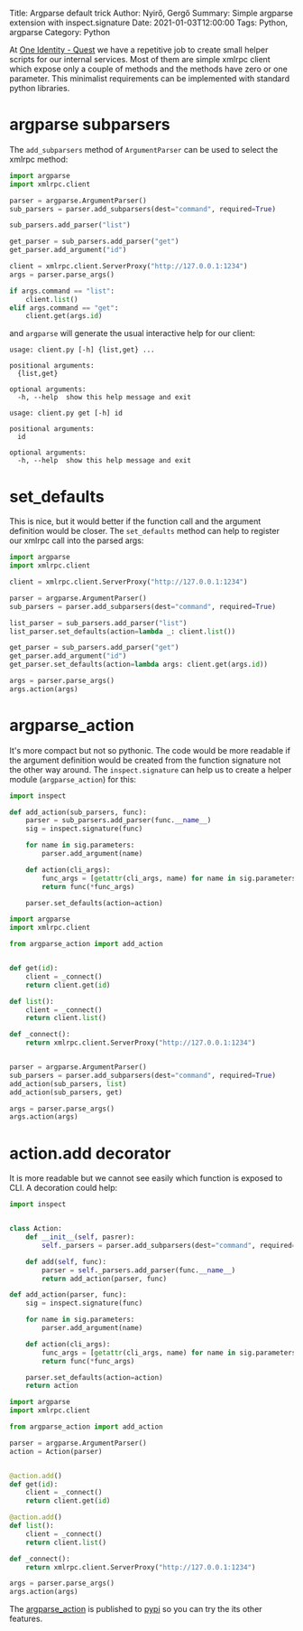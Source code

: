 Title: Argparse default trick
Author: Nyirő, Gergő
Summary: Simple argparse extension with inspect.signature
Date: 2021-01-03T12:00:00
Tags: Python, argparse
Category: Python

At [One Identity - Quest](https://www.facebook.com/oneidentityquesthungary/) we
have a repetitive job to create small helper scripts for our internal services.
Most of them are simple xmlrpc client which expose only a couple of methods and
the methods have zero or one parameter. This minimalist requirements can be
implemented with standard python libraries.

# argparse subparsers

The `add_subparsers` method of `ArgumentParser` can be used to select the xmlrpc
method:

```python
import argparse
import xmlrpc.client

parser = argparse.ArgumentParser()
sub_parsers = parser.add_subparsers(dest="command", required=True)

sub_parsers.add_parser("list")

get_parser = sub_parsers.add_parser("get")
get_parser.add_argument("id")

client = xmlrpc.client.ServerProxy("http://127.0.0.1:1234")
args = parser.parse_args()

if args.command == "list":
    client.list()
elif args.command == "get":
    client.get(args.id)
```

and `argparse` will generate the usual interactive help for our client:

```text
usage: client.py [-h] {list,get} ...

positional arguments:
  {list,get}

optional arguments:
  -h, --help  show this help message and exit
```

```text
usage: client.py get [-h] id

positional arguments:
  id

optional arguments:
  -h, --help  show this help message and exit
```

# set_defaults

This is nice, but it would better if the function call and the argument
definition would be closer. The `set_defaults` method can help to register our
xmlrpc call into the parsed args:

```python
import argparse
import xmlrpc.client

client = xmlrpc.client.ServerProxy("http://127.0.0.1:1234")

parser = argparse.ArgumentParser()
sub_parsers = parser.add_subparsers(dest="command", required=True)

list_parser = sub_parsers.add_parser("list")
list_parser.set_defaults(action=lambda _: client.list())

get_parser = sub_parsers.add_parser("get")
get_parser.add_argument("id")
get_parser.set_defaults(action=lambda args: client.get(args.id))

args = parser.parse_args()
args.action(args)
```

# argparse_action

It's more compact but not so pythonic. The code would be more readable if the
argument definition would be created from the function signature not the other
way around. The `inspect.signature` can help us to create a helper module
(`argparse_action`) for this:


```python
import inspect

def add_action(sub_parsers, func):
    parser = sub_parsers.add_parser(func.__name__)
    sig = inspect.signature(func)

    for name in sig.parameters:
        parser.add_argument(name)

    def action(cli_args):
        func_args = [getattr(cli_args, name) for name in sig.parameters]
        return func(*func_args)

    parser.set_defaults(action=action)
```

```python
import argparse
import xmlrpc.client

from argparse_action import add_action


def get(id):
    client = _connect()
    return client.get(id)

def list():
    client = _connect()
    return client.list()

def _connect():
    return xmlrpc.client.ServerProxy("http://127.0.0.1:1234")


parser = argparse.ArgumentParser()
sub_parsers = parser.add_subparsers(dest="command", required=True)
add_action(sub_parsers, list)
add_action(sub_parsers, get)

args = parser.parse_args()
args.action(args)
```

# action.add decorator

It is more readable but we cannot see easily which function is exposed to CLI.
A decoration could help:

```python
import inspect


class Action:
    def __init__(self, pasrer):
        self._parsers = parser.add_subparsers(dest="command", required=True)

    def add(self, func):
        parser = self._parsers.add_parser(func.__name__)
        return add_action(parser, func)

def add_action(parser, func):
    sig = inspect.signature(func)

    for name in sig.parameters:
        parser.add_argument(name)

    def action(cli_args):
        func_args = [getattr(cli_args, name) for name in sig.parameters]
        return func(*func_args)

    parser.set_defaults(action=action)
    return action
```

```python
import argparse
import xmlrpc.client

from argparse_action import add_action

parser = argparse.ArgumentParser()
action = Action(parser)


@action.add()
def get(id):
    client = _connect()
    return client.get(id)

@action.add()
def list():
    client = _connect()
    return client.list()

def _connect():
    return xmlrpc.client.ServerProxy("http://127.0.0.1:1234")

args = parser.parse_args()
args.action(args)
```

The [argparse_action](https://pypi.org/project/argparse-action/) is published
to [pypi](https://pypi.org/) so you can try the its other features.
